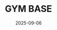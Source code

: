 ---
title: "GYM BASE"
date: "2025-09-06"
tags: ["training", "strength", "6pack", "vietfit", "high-carb", "cardio", "vitalik-style", "hackmd", "men-abs", "home-gym", "beginner", "4-sessions", "vietnamese", "schedule", "minimalism"]
category: "nvbzxc"
---